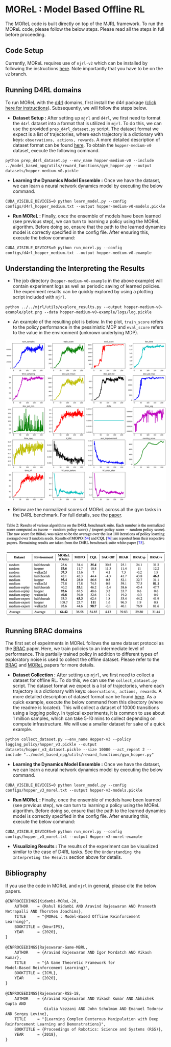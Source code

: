 # MOReL : Model Based Offline RL

The MOReL code is built directly on top of the MJRL framework. To run the MOReL code, please follow the below steps. Please read all the steps in full before proceeding.

## Code Setup
Currently, MOReL requires use of `mjrl-v2` which can be installed by following the instructions [here](https://github.com/aravindr93/mjrl/tree/v2/setup). Note importantly that you have to be on the `v2` branch.

## Running D4RL domains

To run MOReL with the [d4rl](https://sites.google.com/view/d4rl/home) domains, first install the d4rl package ([click here for instructions](https://github.com/rail-berkeley/d4rl)). Subsequently, we will follow the steps below.

- **Dataset Setup :** After setting up `mjrl` and `d4rl`, we first need to format the `d4rl` dataset into a format that is utilized in `mjrl`. To do this, we can use the provided `prep_d4rl_dataset.py` script. The dataset format we expect is a list of trajectories, where each trajectory is a dictionary with keys: `observations, actions, rewards`. A more detailed description of dataset format can be found [here](https://github.com/aravindr93/mjrl/blob/v2/mjrl/samplers/core.py). To obtain the `hopper-medium-v0` dataset, execute the following command.
```
python prep_d4rl_dataset.py --env_name hopper-medium-v0 --include ../model_based_npg/utils/reward_functions/gym_hopper.py --output datasets/hopper-medium-v0.pickle
```

- **Learning the Dynamics Model Ensemble :** Once we have the dataset, we can learn a neural network dynamics model by executing the below command. 
```
CUDA_VISIBLE_DEVICES=0 python learn_model.py --config configs/d4rl_hopper_medium.txt --output hopper-medium-v0-models.pickle
```
 
- **Run MOReL :** Finally, once the ensemble of models have been learned (see previous step), we can turn to learning a policy using the MOReL algorithm. Before doing so, ensure that the path to the learned dynamics model is correctly specified in the config file. After ensuring this, execute the below command:
```
CUDA_VISIBLE_DEVICES=0 python run_morel.py --config configs/d4rl_hopper_medium.txt --output hopper-medium-v0-example
```


## Understanding the Interpreting the Results

- The job directory (`hopper-medium-v0-example` in the above example) will contain experiment logs as well as periodic saving of learned policies. The experiment results can be quickly explored by using a plotting script included with `mjrl`.
```
python ../../mjrl/utils/explore_results.py --output hopper-medium-v0-example/plot.png --data hopper-medium-v0-example/logs/log.pickle
```

- An example of the resulting plot is below. In the plot, `train_score` refers to the policy performance in the pessimistic MDP and `eval_score` refers to the value in the environment (unknown underlying MDP).

<td><img src="assets/example_result_d4rl.png"></td>

- Below are the normalized scores of MOReL across all the gym tasks in the D4RL benchmark. For full details, see the [paper](https://sites.google.com/view/morel).

<td><img src="assets/d4rl_result_table.png"></td>

## Running BRAC domains
The first set of expeirments in MOReL follows the same dataset protocol as the [BRAC](https://arxiv.org/abs/1911.11361) paper. Here, we train policies to an intermediate level of performance. This partially trained policy in addition to different types of exploratory noise is used to collect the offline dataset. Please refer to the [BRAC](https://arxiv.org/abs/1911.11361) and [MOReL](https://sites.google.com/view/morel) papers for more details.

- **Dataset Collection :** After setting up `mjrl`, we first need to collect a dataset for offline RL. To do this, we can use the `collect_dataset.py` script. The dataset format we expect is a list of trajectories, where each trajectory is a dictionary with keys: `observations, actions, rewards`. A more detailed description of dataset format can be found [here](https://github.com/aravindr93/mjrl/blob/v2/mjrl/samplers/core.py). As a quick example, execute the below command from this directory (where the readme is located). This will collect a dataset of 10000 transitions using a logging policy. In typical experiments, it is common to use about 1 million samples, which can take 5-10 mins to collect depending on compute infrastructure. We will use a smaller dataset for sake of a quick example.
```
python collect_dataset.py --env_name Hopper-v3 --policy logging_policy/hopper_v3.pickle --output datasets/hopper_v3_dataset.pickle --size 10000 --act_repeat 2 --include "../model_based_npg/utils/reward_functions/gym_hopper.py"
```

- **Learning the Dynamics Model Ensemble :** Once we have the dataset, we can learn a neural network dynamics model by executing the below command. 
```
CUDA_VISIBLE_DEVICES=0 python learn_model.py --config configs/hopper_v3_morel.txt --output hopper-v3-models.pickle
```
 
- **Run MOReL :** Finally, once the ensemble of models have been learned (see previous step), we can turn to learning a policy using the MOReL algorithm. Before doing so, ensure that the path to the learned dynamics model is correctly specified in the config file. After ensuring this, execute the below command:
```
CUDA_VISIBLE_DEVICES=0 python run_morel.py --config configs/hopper_v3_morel.txt --output Hopper-v3-morel-example
```

- **Visualizing Results :** The results of the experiment can be visualized similar to the case of D4RL tasks. See the `Understanding the Interpreting the Results` section above for details.


## Bibliography

If you use the code in MOReL and `mjrl` in general, please cite the below papers.
```
@INPROCEEDINGS{Kidambi-MOReL-20,
    AUTHOR    = {Rahul Kidambi AND Aravind Rajeswaran AND Praneeth Netrapalli AND Thorsten Joachims},
    TITLE     = "{MOReL : Model-Based Offline Reinforcement Learning}",
    BOOKTITLE = {NeurIPS},
    YEAR      = {2020},
}

@INPROCEEDINGS{Rajeswaran-Game-MBRL,
    AUTHOR    = {Aravind Rajeswaran AND Igor Mordatch AND Vikash Kumar},
    TITLE     = "{A Game Theoretic Framework for
Model-Based Reinforcement Learning}",
    BOOKTITLE = {ICML},
    YEAR      = {2020},
}

@INPROCEEDINGS{Rajeswaran-RSS-18,
    AUTHOR    = {Aravind Rajeswaran AND Vikash Kumar AND Abhishek Gupta AND
                 Giulia Vezzani AND John Schulman AND Emanuel Todorov AND Sergey Levine},
    TITLE     = "{Learning Complex Dexterous Manipulation with Deep Reinforcement Learning and Demonstrations}",
    BOOKTITLE = {Proceedings of Robotics: Science and Systems (RSS)},
    YEAR      = {2018},
}
```